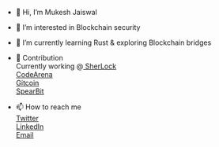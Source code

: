 - 👋 Hi, I’m Mukesh Jaiswal

- 👀 I’m interested in Blockchain security

- 🌱 I’m currently learning Rust & exploring Blockchain bridges

- 👷 Contribution <br>
  Currently working @<a href = "https://sherlock.xyz/"> SherLock</a>
   <br>
   <a href = "https://code4rena.com/leaderboard" >CodeArena</a>
   <br>
   <a href = "https://gitcoin.co/mukeshjaiswal01/portfolio">Gitcoin </a>
   <br>
   <a href = "https://spearbit.com/"> SpearBit </a> 
   <br>
 
     

-  📫 How to reach me    <br>
  <a href = "https://twitter.com/MukeshJ_eth">Twitter</a> <br>
  <a href = "https://www.linkedin.com/in/mukesh-jaiswal-blockchaindeveloper/">LinkedIn</a> <br>
  <a href = "https://mail.google.com/mail/u/0/"> Email</a>

<!---
MukeshJaiswal01/MukeshJaiswal01 is a ✨ special ✨ repository because its `README.md` (this file) appears on your GitHub profile.
You can click the Preview link to take a look at your changes.
--->
